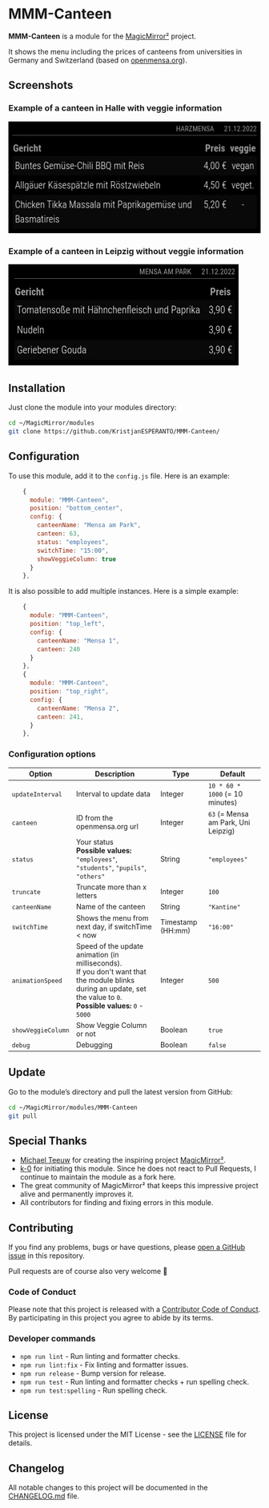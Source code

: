# MMM-Canteen

**MMM-Canteen** is a module for the [MagicMirror²](https://github.com/MagicMirrorOrg/MagicMirror) project.

It shows the menu including the prices of canteens from universities in Germany and Switzerland (based on [openmensa.org](https://openmensa.org)).

## Screenshots

### Example of a canteen in Halle with veggie information

![Example of a canteen in Halle with veggie information](img/example1.png)

### Example of a canteen in Leipzig without veggie information

![Example of a canteen in Leipzig](img/example2.png)

## Installation

Just clone the module into your modules directory:

```bash
cd ~/MagicMirror/modules
git clone https://github.com/KristjanESPERANTO/MMM-Canteen/
```

## Configuration

To use this module, add it to the `config.js` file. Here is an example:

```javascript
    {
      module: "MMM-Canteen",
      position: "bottom_center",
      config: {
        canteenName: "Mensa am Park",
        canteen: 63,
        status: "employees",
        switchTime: "15:00",
        showVeggieColumn: true
      }
    },
```

It is also possible to add multiple instances. Here is a simple example:

```javascript
    {
      module: "MMM-Canteen",
      position: "top_left",
      config: {
        canteenName: "Mensa 1",
        canteen: 240
      }
    },
    {
      module: "MMM-Canteen",
      position: "top_right",
      config: {
        canteenName: "Mensa 2",
        canteen: 241,
      }
    },
```

### Configuration options

<!-- prettier-ignore-start -->
| Option             | Description                   | Type    | Default                                  |
| ------------------ | ----------------------------- | ------- | ---------------------------------------- |
| `updateInterval`   | Interval to update data       | Integer | `10 * 60 * 1000` (= 10 minutes)          |
| `canteen`          | ID from the openmensa.org url | Integer | `63` (= Mensa am Park, Uni Leipzig)      |
| `status`           | Your status  <br> **Possible values:** `"employees"`, `"students"`, `"pupils"`, `"others"` | String | `"employees"` |
| `truncate`         | Truncate more than x letters  | Integer | `100`                                    |
| `canteenName`      | Name of the canteen           | String  | `"Kantine"`                              |
| `switchTime`       | Shows the menu from next day, if switchTime < now | Timestamp (HH:mm) | `"16:00"`  |
| `animationSpeed`   | Speed of the update animation (in milliseconds).<br>If you don't want that the module blinks during an update, set the value to `0`. <br> **Possible values:** `0` - `5000` | Integer | `500` |
| `showVeggieColumn` | Show Veggie Column or not     | Boolean | `true`                                   |
| `debug`            | Debugging                     | Boolean | `false`                                  |
<!-- prettier-ignore-end -->

## Update

Go to the module’s directory and pull the latest version from GitHub:

```bash
cd ~/MagicMirror/modules/MMM-Canteen
git pull
```

## Special Thanks

- [Michael Teeuw](https://github.com/MichMich) for creating the inspiring project [MagicMirror²](https://github.com/MagicMirrorOrg/MagicMirror).
- [k-0](https://github.com/k-0/) for initiating this module. Since he does not react to Pull Requests, I continue to maintain the module as a fork here.
- The great community of MagicMirror² that keeps this impressive project alive and permanently improves it.
- All contributors for finding and fixing errors in this module.

## Contributing

If you find any problems, bugs or have questions, please [open a GitHub issue](https://github.com/KristjanESPERANTO/MMM-Canteen/issues) in this repository.

Pull requests are of course also very welcome 🙂

### Code of Conduct

Please note that this project is released with a [Contributor Code of Conduct](CODE_OF_CONDUCT.md). By participating in this project you agree to abide by its terms.

### Developer commands

- `npm run lint` - Run linting and formatter checks.
- `npm run lint:fix` - Fix linting and formatter issues.
- `npm run release` - Bump version for release.
- `npm run test` - Run linting and formatter checks + run spelling check.
- `npm run test:spelling` - Run spelling check.

## License

This project is licensed under the MIT License - see the [LICENSE](LICENSE.md) file for details.

## Changelog

All notable changes to this project will be documented in the [CHANGELOG.md](./CHANGELOG.md) file.
